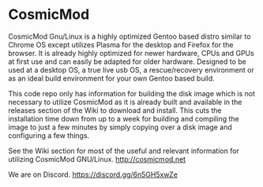 # CosmicMod
CosmicMod Gnu/Linux is a highly optimized Gentoo based distro similar to Chrome OS except utilizes Plasma for the desktop and Firefox for the browser.  It is already highly optimized for newer hardware, CPUs and GPUs at first use and can easily be adapted for older hardware.   Designed to be used at a desktop OS, a true live usb OS, a rescue/recovery environment or as an ideal build environment for your own Gentoo based build. 

This code repo only has information for building the disk image which is not necessary to utilize CosmicMod as it is already built and available in the releases section of the Wiki to download and install.  This cuts the installation time down from up to a week for building and compiling the image to just a few minutes by simply copying over a disk image and configuring a few things.  

See the Wiki section for most of the useful and relevant information for utilizing CosmicMod GNU/Linux.  http://cosmicmod.net

We are on Discord.  https://discord.gg/6n5GH5xwZe
